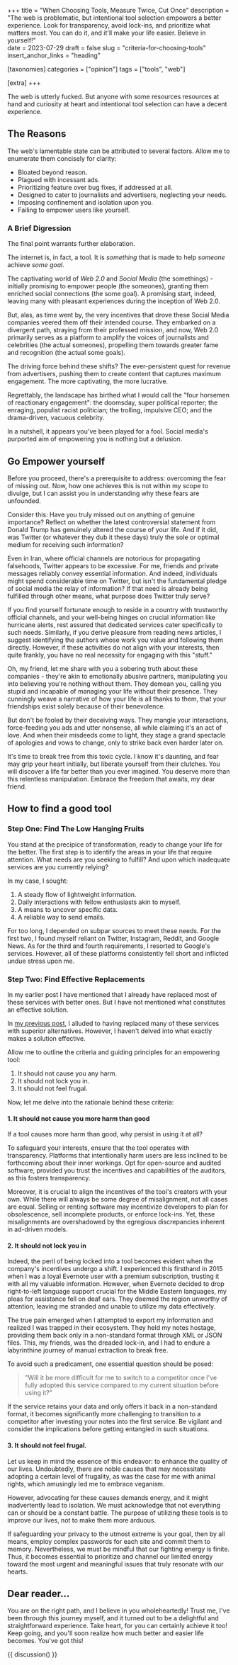 +++
title = "When Choosing Tools, Measure Twice, Cut Once"
description = "The web is problematic, but intentional tool selection empowers a better experience. Look for transparency, avoid lock-ins, and prioritize what matters most. You can do it, and it'll make your life easier. Believe in yourself!"   
date = 2023-07-29
draft = false
slug = "criteria-for-choosing-tools"
insert_anchor_links = "heading"

[taxonomies]
categories = ["opinion"]
tags = ["tools", "web"]

[extra]
+++


<section class="intro">

The web is utterly fucked.
But anyone with some resources resources at hand and curiosity at heart and intentional tool selection can have a decent experience.

</section>


## The Reasons


The web's lamentable state can be attributed to several factors. Allow me to enumerate them concisely for clarity:

- Bloated beyond reason.
- Plagued with incessant ads.
- Prioritizing feature over bug fixes, if addressed at all.
- Designed to cater to journalists and advertisers, neglecting your needs.
- Imposing confinement and isolation upon you.
- Failing to empower users like yourself.

### A Brief Digression

The final point warrants further elaboration.

The internet is, in fact, a tool.
It is *something* that is made to help *someone* achieve *some goal*.

The captivating world of *Web 2.0* and *Social Media* (the somethings) - initially promising to empower people (the someones),
granting them enriched social connections (the some goal).
A promising start, indeed, leaving many with pleasant experiences during the inception of Web 2.0.


But, alas, as time went by,
the very incentives that drove these Social Media companies veered them off
their intended course.
They embarked on a divergent path, straying from their professed mission, and now,
Web 2.0 primarily serves as a platform to amplify the voices of journalists and celebrities (the actual someones),
propelling them towards greater fame and recognition (the actual some goals).

The driving force behind these shifts?
The ever-persistent quest for revenue from advertisers,
pushing them to create content that captures maximum engagement.
The more captivating, the more lucrative.


Regrettably,
the landscape has birthed what I would call the "four horsemen of reactionary engagement":
the doomsday, super political reporter;
the enraging, populist racist politician;
the trolling, impulsive CEO;
and the drama-driven, vacuous celebrity.


In a nutshell, it appears you've been played for a fool.
Social media's purported aim of empowering you is nothing but a delusion.

## Go Empower yourself


Before you proceed, there's a prerequisite to address:
overcoming the fear of missing out.
Now, how one achieves this is not within my scope to divulge,
but I can assist you in understanding why these fears are unfounded.

Consider this:
Have you truly missed out on anything of genuine importance?
Reflect on whether the latest controversial statement from Donald Trump has genuinely altered the course of your life.
And if it did, was Twitter (or whatever they dub it these days) truly the sole or optimal medium for receiving such information?


Even in Iran, where official channels are notorious for propagating falsehoods, Twitter appears to be excessive.
For me, friends and private messages reliably convey essential information.
And indeed, individuals might spend considerable time on Twitter, but isn't the fundamental pledge of social media the relay of information? If that need is already being fulfilled through other means, what purpose does Twitter truly serve?


If you find yourself fortunate enough to reside in a country with trustworthy official channels,
and your well-being hinges on crucial information like hurricane alerts,
rest assured that dedicated services cater specifically to such needs.
Similarly, if you derive pleasure from reading news articles,
I suggest identifying the authors whose work you value and following them directly.
However, if these activities do not align with your interests, then quite frankly,
you have no real necessity for engaging with this "stuff."


Oh, my friend, let me share with you a sobering truth about these companies - they're akin to emotionally abusive partners,
manipulating you into believing you're nothing without them.
They demean you, calling you stupid and incapable of managing your life without their presence.
They cunningly weave a narrative of how your life is all thanks to them, that your friendships exist solely because of their benevolence.

But don't be fooled by their deceiving ways.
They mangle your interactions, force-feeding you ads and utter nonsense, all while claiming it's an act of love.
And when their misdeeds come to light, they stage a grand spectacle of apologies and vows to change, only to strike back even harder later on.

It's time to break free from this toxic cycle.
I know it's daunting, and fear may grip your heart initially, but liberate yourself from their clutches.
You will discover a life far better than you ever imagined.
You deserve more than this relentless manipulation.
Embrace the freedom that awaits, my dear friend.

## How to find a good tool

### Step One: Find The Low Hanging Fruits

You stand at the precipice of transformation,
ready to change your life for the better.
The first step is to identify the areas in your life that require attention.
What needs are you seeking to fulfill?
And upon which inadequate services are you currently relying?

In my case, I sought:

1. A steady flow of lightweight information.
2. Daily interactions with fellow enthusiasts akin to myself.
3. A means to uncover specific data.
4. A reliable way to send emails.

For too long, I depended on subpar sources to meet these needs.
For the first two, I found myself reliant on Twitter, Instagram, Reddit, and Google News.
As for the third and fourth requirements, I resorted to Google's services.
However, all of these platforms consistently fell short and inflicted undue stress upon me. 


### Step Two: Find Effective Replacements

In my earlier post I have mentioned that I already have replaced most of these services with better ones. 
But I have not mentioned what constitutes an effective solution.

In [my previous post](../web-exprience-makeover), I alluded to having replaced many of these services with superior alternatives.
However, I haven't delved into what exactly makes a solution effective.


Allow me to outline the criteria and guiding principles for an empowering tool:

1. It should not cause you any harm. 
2. It should not lock you in.
3. It should not feel frugal. 

Now, let me delve into the rationale behind these criteria:

#### 1. It should not cause you more harm than good

If a tool causes more harm than good, why persist in using it at all?

To safeguard your interests, ensure that the tool operates with transparency.
Platforms that intentionally harm users are less inclined to be forthcoming about their inner workings.
Opt for open-source and audited software, provided you trust the incentives and capabilities of the auditors, as this fosters transparency.

Moreover, it is crucial to align the incentives of the tool's creators with your own.
While there will always be some degree of misalignment, not all cases are equal.
Selling or renting software may incentivize developers to plan for obsolescence, sell incomplete products, or enforce lock-ins.
Yet, these misalignments are overshadowed by the egregious discrepancies inherent in ad-driven models.

#### 2. It should not lock you in


Indeed, the peril of being locked into a tool becomes evident when the company's incentives undergo a shift.
I experienced this firsthand in 2015 when I was a loyal Evernote user with a premium subscription, trusting it with all my valuable information.
However, when Evernote decided to drop right-to-left language support crucial for the Middle Eastern languages, my pleas for assistance fell on deaf ears.
They deemed the region unworthy of attention, leaving me stranded and unable to utilize my data effectively.

The true pain emerged when I attempted to export my information and realized I was trapped in their ecosystem.
They held my notes hostage, providing them back only in a non-standard format through XML or JSON files.
This, my friends, was the dreaded lock-in, and I had to endure a labyrinthine journey of manual extraction to break free.

To avoid such a predicament, one essential question should be posed:
> "Will it be more difficult for me to switch to a competitor once I've fully adopted this service compared to my current situation before using it?"

If the service retains your data and only offers it back in a non-standard format,
it becomes significantly more challenging to transition to a competitor after investing your notes into the first service.
Be vigilant and consider the implications before getting entangled in such situations.

#### 3. It should not feel frugal.

Let us keep in mind the essence of this endeavor: to enhance the quality of our lives.
Undoubtedly, there are noble causes that may necessitate adopting a certain level of frugality, as was the case for me with animal rights, which amusingly led me to embrace veganism.

However, advocating for these causes demands energy, and it might inadvertently lead to isolation.
We must acknowledge that not everything can or should be a constant battle.
The purpose of utilizing these tools is to improve our lives, not to make them more arduous.

If safeguarding your privacy to the utmost extreme is your goal, then by all means, employ complex passwords for each site and commit them to memory.
Nevertheless, we must be mindful that our fighting energy is finite.
Thus, it becomes essential to prioritize and channel our limited energy toward the most urgent and meaningful issues that truly resonate with our hearts.

## Dear reader...

You are on the right path, and I believe in you wholeheartedly!
Trust me, I've been through this journey myself, and it turned out to be a delightful and straightforward experience.
Take heart, for you can certainly achieve it too! Keep going, and you'll soon realize how much better and easier life becomes.
You've got this!

{{ discussion() }}